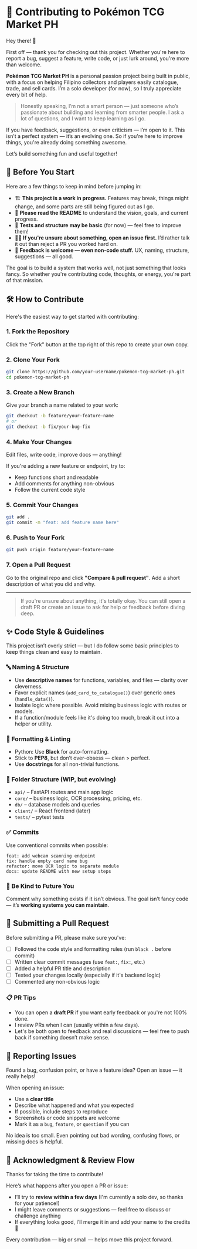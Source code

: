 # 🤝 Contributing to Pokémon TCG Market PH

Hey there! 👋

First off — thank you for checking out this project. Whether you're here to report a bug, suggest a feature, write code, or just lurk around, you're more than welcome.

**Pokémon TCG Market PH** is a personal passion project being built in public, with a focus on helping Filipino collectors and players easily catalogue, trade, and sell cards. I’m a solo developer (for now), so I truly appreciate every bit of help.

> Honestly speaking, I’m not a smart person — just someone who’s passionate about building and learning from smarter people. I ask a lot of questions, and I want to keep learning as I go.

If you have feedback, suggestions, or even criticism — I’m open to it. This isn’t a perfect system — it’s an evolving one. So if you're here to improve things, you're already doing something awesome.

Let’s build something fun and useful together!

## 🧠 Before You Start

Here are a few things to keep in mind before jumping in:

- 🏗 **This project is a work in progress.** Features may break, things might change, and some parts are still being figured out as I go.
- 📖 **Please read the README** to understand the vision, goals, and current progress.
- 🧪 **Tests and structure may be basic** (for now) — feel free to improve them!
- 🙋‍♂️ **If you're unsure about something, open an issue first.** I’d rather talk it out than reject a PR you worked hard on.
- 💬 **Feedback is welcome — even non-code stuff.** UX, naming, structure, suggestions — all good.

The goal is to build a system that works well, not just something that looks fancy. So whether you're contributing code, thoughts, or energy, you're part of that mission.


## 🛠️ How to Contribute

Here's the easiest way to get started with contributing:

### 1. Fork the Repository

Click the "Fork" button at the top right of this repo to create your own copy.

### 2. Clone Your Fork

```bash
git clone https://github.com/your-username/pokemon-tcg-market-ph.git
cd pokemon-tcg-market-ph
```

### 3. Create a New Branch

Give your branch a name related to your work:

```bash
git checkout -b feature/your-feature-name
# or
git checkout -b fix/your-bug-fix
```

### 4. Make Your Changes

Edit files, write code, improve docs — anything!

If you're adding a new feature or endpoint, try to:
- Keep functions short and readable
- Add comments for anything non-obvious
- Follow the current code style

### 5. Commit Your Changes

```bash
git add .
git commit -m "feat: add feature name here"
```

### 6. Push to Your Fork

```bash
git push origin feature/your-feature-name
```

### 7. Open a Pull Request

Go to the original repo and click **"Compare & pull request"**. Add a short description of what you did and why.

---

> If you're unsure about anything, it's totally okay. You can still open a draft PR or create an issue to ask for help or feedback before diving deep.


## ✨ Code Style & Guidelines

This project isn’t overly strict — but I do follow some basic principles to keep things clean and easy to maintain.

### 🔤 Naming & Structure

- Use **descriptive names** for functions, variables, and files — clarity over cleverness.
- Favor explicit names (`add_card_to_catalogue()`) over generic ones (`handle_data()`).
- Isolate logic where possible. Avoid mixing business logic with routes or models.
- If a function/module feels like it's doing too much, break it out into a helper or utility.

### 🧼 Formatting & Linting

- Python: Use **Black** for auto-formatting.
- Stick to **PEP8**, but don’t over-obsess — clean > perfect.
- Use **docstrings** for all non-trivial functions.

### 📁 Folder Structure (WIP, but evolving)

- `api/` – FastAPI routes and main app logic
- `core/` – business logic, OCR processing, pricing, etc.
- `db/` – database models and queries
- `client/` – React frontend (later)
- `tests/` – pytest tests

### ✅ Commits

Use conventional commits when possible:

```
feat: add webcam scanning endpoint
fix: handle empty card name bug
refactor: move OCR logic to separate module
docs: update README with new setup steps
```

### 🤝 Be Kind to Future You

Comment why something exists if it isn’t obvious. The goal isn’t fancy code — it’s **working systems you can maintain**.

## 🔄 Submitting a Pull Request

Before submitting a PR, please make sure you've:

- [ ] Followed the code style and formatting rules (run `black .` before commit)
- [ ] Written clear commit messages (use `feat:`, `fix:`, etc.)
- [ ] Added a helpful PR title and description
- [ ] Tested your changes locally (especially if it's backend logic)
- [ ] Commented any non-obvious logic

### 📋 PR Tips

- You can open a **draft PR** if you want early feedback or you're not 100% done.
- I review PRs when I can (usually within a few days).
- Let's be both open to feedback and real discussions — feel free to push back if something doesn’t make sense.

## 🐞 Reporting Issues

Found a bug, confusion point, or have a feature idea? Open an issue — it really helps!

When opening an issue:

- Use a **clear title**
- Describe what happened and what you expected
- If possible, include steps to reproduce
- Screenshots or code snippets are welcome
- Mark it as a `bug`, `feature`, or `question` if you can

No idea is too small. Even pointing out bad wording, confusing flows, or missing docs is helpful.

## 🙏 Acknowledgment & Review Flow

Thanks for taking the time to contribute!

Here’s what happens after you open a PR or issue:

- I’ll try to **review within a few days** (I'm currently a solo dev, so thanks for your patience!)
- I might leave comments or suggestions — feel free to discuss or challenge anything
- If everything looks good, I’ll merge it in and add your name to the credits 🙌

Every contribution — big or small — helps move this project forward.
